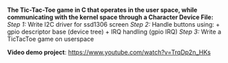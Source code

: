 **The Tic-Tac-Toe game in C that operates in the user space, while communicating with the kernel space through a Character Device File:**
_Step 1:_ Write I2C driver for ssd1306 screen 
_Step 2:_ Handle buttons using:
	+ gpio descriptor base (device tree)
	+ IRQ handling (gpio IRQ)
_Step 3:_ Write a TicTacToe game on userspace

**Video demo project**: https://www.youtube.com/watch?v=TrqDp2n_HKs
